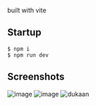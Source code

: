 built with vite

## Startup 

```console
$ npm i
$ npm run dev
```
## Screenshots

![image](https://github.com/surbhitt/dukaan_assignment/assets/89798490/eadd8786-e3d3-47cb-9389-c7cf06b2e772)
![image](https://github.com/surbhitt/dukaan_assignment/assets/89798490/fe2783a6-0d04-467d-a8d0-9c21457797b2)
![dukaan](https://github.com/surbhitt/dukaan_assignment/assets/89798490/13652867-c9b9-404e-83c6-c41500f6fdd3)
